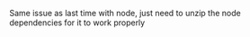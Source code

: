 Same issue as last time with node, just need to unzip the node dependencies for it to work properly
